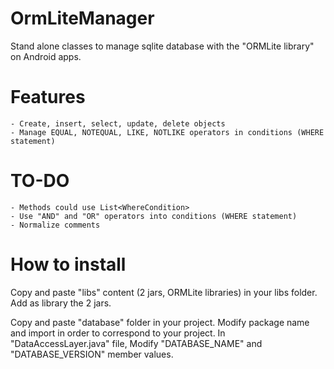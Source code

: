 OrmLiteManager
==============

Stand alone classes to manage sqlite database with the "ORMLite library" on Android apps.

Features
========

	- Create, insert, select, update, delete objects
	- Manage EQUAL, NOTEQUAL, LIKE, NOTLIKE operators in conditions (WHERE statement)
	
TO-DO
=====

	- Methods could use List<WhereCondition>
	- Use "AND" and "OR" operators into conditions (WHERE statement)  
	- Normalize comments

How to install
==============

Copy and paste "libs" content (2 jars, ORMLite libraries) in your libs folder.
Add as library the 2 jars.

Copy and paste "database" folder in your project.
Modify package name and import in order to correspond to your project.
In "DataAccessLayer.java" file, Modify "DATABASE_NAME" and "DATABASE_VERSION" member values.
